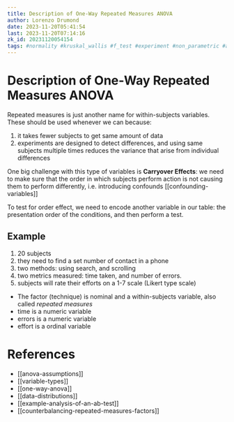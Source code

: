 ```yaml
---
title: Description of One-Way Repeated Measures ANOVA
author: Lorenzo Drumond
date: 2023-11-20T05:41:54
last: 2023-11-20T07:14:16
zk_id: 20231120054154
tags: #normality #kruskal_wallis #f_test #experiment #non_parametric #anova #theory #coursera #within_subjects #statistics #assumptions #test #rlang #design #likert #designing_running_and_analyzing_experiments #repeated_measures #week6
---
```



# Description of One-Way Repeated Measures ANOVA
Repeated measures is just another name for within-subjects variables. These should be used whenever we can because:
1. it takes fewer subjects to get same amount of data
2. experiments are designed to detect differences, and using same subjects multiple times reduces the variance that arise from individual differences

One big challenge with this type of variables is __Carryover Effects__: we need to make sure that the order in which subjects perform action is not causing them to perform differently, i.e. introducing confounds [[confounding-variables]]

To test for order effect, we need to encode another variable in our table: the presentation order of the conditions, and then perform a test.

## Example
1. 20 subjects
1. they need to find a set number of contact in a phone
1. two methods: using search, and scrolling
1. two metrics measured: time taken, and number of errors.
1. subjects will rate their efforts on a 1-7 scale (Likert type scale)

- The factor (technique) is nominal and a within-subjects variable, also called _repeated measures_
- time is a numeric variable
- errors is a numeric variable
- effort is a ordinal variable

# References
- [[anova-assumptions]]
- [[variable-types]]
- [[one-way-anova]]
- [[data-distributions]]
- [[example-analysis-of-an-ab-test]]
- [[counterbalancing-repeated-measures-factors]]
